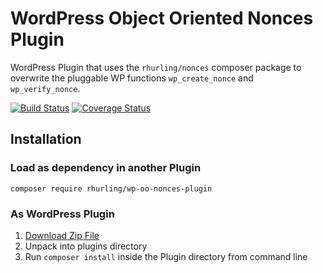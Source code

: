 WordPress Object Oriented Nonces Plugin
=======================================

WordPress Plugin that uses the `rhurling/nonces` composer package to overwrite the pluggable WP functions `wp_create_nonce` and `wp_verify_nonce`.

[![Build Status](https://travis-ci.org/rhurling/wp-oo-nonces-plugin.svg?branch=master)](https://travis-ci.org/rhurling/wp-oo-nonces-plugin)
[![Coverage Status](https://coveralls.io/repos/github/rhurling/wp-oo-nonces-plugin/badge.svg?branch=master)](https://coveralls.io/github/rhurling/wp-oo-nonces-plugin?branch=master)

Installation
------------

### Load as dependency in another Plugin

```
composer require rhurling/wp-oo-nonces-plugin
```

### As WordPress Plugin

1. [Download Zip File](https://github.com/rhurling/wp-oo-nonces-plugin/archive/master.zip)
2. Unpack into plugins directory
4. Run `composer install` inside the Plugin directory from command line
